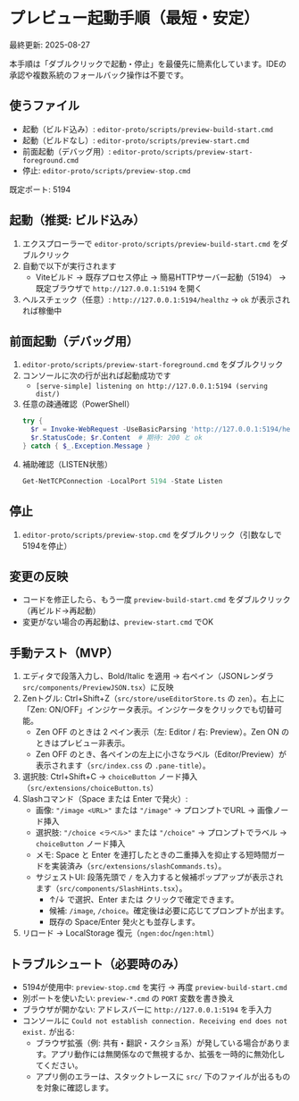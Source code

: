 # プレビュー起動手順（最短・安定）

最終更新: 2025-08-27

本手順は「ダブルクリックで起動・停止」を最優先に簡素化しています。IDEの承認や複数系統のフォールバック操作は不要です。

## 使うファイル
- 起動（ビルド込み）: `editor-proto/scripts/preview-build-start.cmd`
- 起動（ビルドなし）: `editor-proto/scripts/preview-start.cmd`
- 前面起動（デバッグ用）: `editor-proto/scripts/preview-start-foreground.cmd`
- 停止: `editor-proto/scripts/preview-stop.cmd`

既定ポート: 5194

## 起動（推奨: ビルド込み）
1. エクスプローラーで `editor-proto/scripts/preview-build-start.cmd` をダブルクリック
2. 自動で以下が実行されます
   - Viteビルド → 既存プロセス停止 → 簡易HTTPサーバー起動（5194） → 既定ブラウザで `http://127.0.0.1:5194` を開く
3. ヘルスチェック（任意）: `http://127.0.0.1:5194/healthz` → `ok` が表示されれば稼働中

## 前面起動（デバッグ用）
1. `editor-proto/scripts/preview-start-foreground.cmd` をダブルクリック
2. コンソールに次の行が出れば起動成功です
   - `[serve-simple] listening on http://127.0.0.1:5194 (serving dist/)`
3. 任意の疎通確認（PowerShell）
   ```powershell
   try {
     $r = Invoke-WebRequest -UseBasicParsing 'http://127.0.0.1:5194/healthz'
     $r.StatusCode; $r.Content  # 期待: 200 と ok
   } catch { $_.Exception.Message }
   ```
4. 補助確認（LISTEN状態）
   ```powershell
   Get-NetTCPConnection -LocalPort 5194 -State Listen
   ```

## 停止
1. `editor-proto/scripts/preview-stop.cmd` をダブルクリック（引数なしで5194を停止）

## 変更の反映
- コードを修正したら、もう一度 `preview-build-start.cmd` をダブルクリック（再ビルド→再起動）
- 変更がない場合の再起動は、`preview-start.cmd` でOK

## 手動テスト（MVP）
1. エディタで段落入力し、Bold/Italic を適用 → 右ペイン（JSONレンダラ `src/components/PreviewJSON.tsx`）に反映
2. Zenトグル: Ctrl+Shift+Z（`src/store/useEditorStore.ts` の `zen`）。右上に「Zen: ON/OFF」インジケータ表示。インジケータをクリックでも切替可能。
   - Zen OFF のときは 2 ペイン表示（左: Editor / 右: Preview）。Zen ON のときはプレビュー非表示。
   - Zen OFF のとき、各ペインの左上に小さなラベル（Editor/Preview）が表示されます（`src/index.css` の `.pane-title`）。
3. 選択肢: Ctrl+Shift+C → `choiceButton` ノード挿入（`src/extensions/choiceButton.ts`）
4. Slashコマンド（Space または Enter で発火）:
    - 画像: `"/image <URL>"` または `"/image"` → プロンプトでURL → 画像ノード挿入
    - 選択肢: `"/choice <ラベル>"` または `"/choice"` → プロンプトでラベル → `choiceButton` ノード挿入
   - メモ: Space と Enter を連打したときの二重挿入を抑止する短時間ガードを実装済み（`src/extensions/slashCommands.ts`）。
   - サジェストUI: 段落先頭で `/` を入力すると候補ポップアップが表示されます（`src/components/SlashHints.tsx`）。
     - ↑/↓ で選択、Enter または クリックで確定できます。
     - 候補: `/image`, `/choice`。確定後は必要に応じてプロンプトが出ます。
     - 既存の Space/Enter 発火とも並存します。
5. リロード → LocalStorage 復元（`ngen:doc`/`ngen:html`）

## トラブルシュート（必要時のみ）
- 5194が使用中: `preview-stop.cmd` を実行 → 再度 `preview-build-start.cmd`
- 別ポートを使いたい: `preview-*.cmd` の `PORT` 変数を書き換え
- ブラウザが開かない: アドレスバーに `http://127.0.0.1:5194` を手入力
 - コンソールに `Could not establish connection. Receiving end does not exist.` が出る:
   - ブラウザ拡張（例: 共有・翻訳・スクショ系）が発している場合があります。アプリ動作には無関係なので無視するか、拡張を一時的に無効化してください。
   - アプリ側のエラーは、スタックトレースに `src/` 下のファイルが出るものを対象に確認します。
